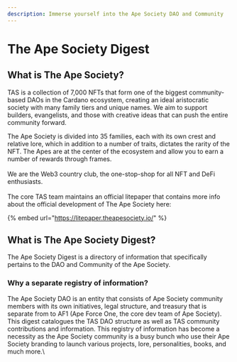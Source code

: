 ```yaml
---
description: Immerse yourself into the Ape Society DAO and Community
---
```


# The Ape Society Digest

## What is The Ape Society?

TAS is a collection of 7,000 NFTs that form one of the biggest community-based DAOs in the Cardano ecosystem, creating an ideal aristocratic society with many family tiers and unique names. We aim to support builders, evangelists, and those with creative ideas that can push the entire community forward.

The Ape Society is divided into 35 families, each with its own crest and relative lore, which in addition to a number of traits, dictates the rarity of the NFT. The Apes are at the center of the ecosystem and allow you to earn a number of rewards through frames.\
\
We are the Web3 country club, the one-stop-shop for all NFT and DeFi enthusiasts. \
\
The core TAS team maintains an official litepaper that contains more info about the official development of The Ape Society here:

{% embed url="https://litepaper.theapesociety.io/" %}

## What is The Ape Society Digest?

The Ape Society Digest is a directory of information that specifically pertains to the DAO and Community of the Ape Society.

### Why a separate registry of information?

The Ape Society DAO is an entity that consists of Ape Society community members with its own initiatives, legal structure, and treasury that is separate from to AF1 (Ape Force One, the core dev team of Ape Society). This digest catalogues the TAS DAO structure as well as TAS community contributions and information. This registry of information has become a necessity as the Ape Society community is a busy bunch who use their Ape Society branding to launch various projects, lore, personalities, books, and much more.\

